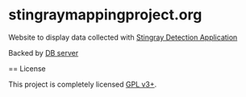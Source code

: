 # stingraymappingproject.org
Website to display data collected with [Stingray Detection Application](https://github.com/marvinmarnold/Android-IMSI-Catcher-Detector/tree/mapping)

Backed by [DB server](https://github.com/marvinmarnold/imsi-mapper)

== License

This project is completely licensed [GPL v3+](/LICENSE).